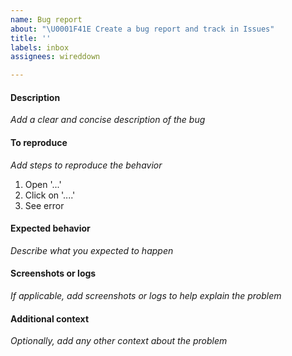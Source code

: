 ```yaml
---
name: Bug report
about: "\U0001F41E Create a bug report and track in Issues"
title: ''
labels: inbox
assignees: wireddown

---
```


#### Description
_Add a clear and concise description of the bug_

#### To reproduce
_Add steps to reproduce the behavior_
1. Open '...'
1. Click on '....'
1. See error

#### Expected behavior
_Describe what you expected to happen_

#### Screenshots or logs
_If applicable, add screenshots or logs to help explain the problem_

#### Additional context
_Optionally, add any other context about the problem_
